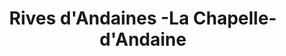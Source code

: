---
title: Rives d'Andaines -La Chapelle-d'Andaine
url: /rives-dandaines-la-chapelle-dandaine/
latitude: 48.531
longitude: -0.472
---